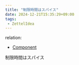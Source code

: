 ```yaml
---
title: "制限時間はスパイス"
date: 2024-12-21T15:35:29+09:00
tags:
 - ZettelIdea
---
```

relation:
 - [Component](../Novels/NovelClean/Component.md)

制限時間はスパイス